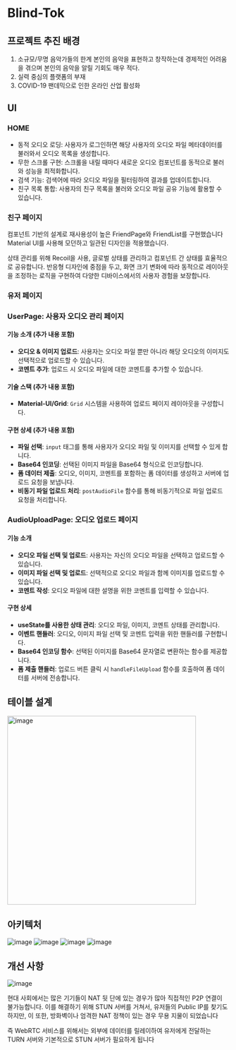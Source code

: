# Blind-Tok

## 프로젝트 추진 배경
1. 소규모/무명  음악가들의 한계
본인의 음악을 표현하고 창작하는데 경제적인 어려움을 겪으며 본인의 음악을 알릴 기회도 매우 적다.
2. 실력 중심의 플랫폼의 부재
3. COVID-19 팬데믹으로 인한 온라인 산업 활성화
## UI
### HOME
- 동적 오디오 로딩: 사용자가 로그인하면 해당 사용자의 오디오 파일 메타데이터를 불러와서 오디오 목록을 생성합니다.
- 무한 스크롤 구현: 스크롤을 내릴 때마다 새로운 오디오 컴포넌트를 동적으로 불러와 성능을 최적화합니다.
- 검색 기능: 검색어에 따라 오디오 파일을 필터링하여 결과를 업데이트합니다.
- 친구 목록 통합: 사용자의 친구 목록을 불러와 오디오 파일 공유 기능에 활용할 수 있습니다.

### 친구 페이지
컴포넌트 기반의 설계로 재사용성이 높은 FriendPage와 FriendList를 구현했습니다
Material UI를 사용해 모던하고 일관된 디자인을 적용했습니다. 

상태 관리를 위해 Recoil을 사용, 글로벌 상태를 관리하고 컴포넌트 간 상태를 효율적으로 공유합니다. 
반응형 디자인에 중점을 두고, 화면 크기 변화에 따라 동적으로 레이아웃을 조정하는 로직을 구현하여 다양한 디바이스에서의 사용자 경험을 보장합니다.

### 유저 페이지
### UserPage: 사용자 오디오 관리 페이지

#### 기능 소개 (추가 내용 포함)
- **오디오 & 이미지 업로드**: 사용자는 오디오 파일 뿐만 아니라 해당 오디오의 이미지도 선택적으로 업로드할 수 있습니다.
- **코멘트 추가**: 업로드 시 오디오 파일에 대한 코멘트를 추가할 수 있습니다.

#### 기술 스택 (추가 내용 포함)
- **Material-UI/Grid**: `Grid` 시스템을 사용하여 업로드 페이지 레이아웃을 구성합니다.

#### 구현 상세 (추가 내용 포함)
- **파일 선택**: `input` 태그를 통해 사용자가 오디오 파일 및 이미지를 선택할 수 있게 합니다.
- **Base64 인코딩**: 선택된 이미지 파일을 Base64 형식으로 인코딩합니다.
- **폼 데이터 제출**: 오디오, 이미지, 코멘트를 포함하는 폼 데이터를 생성하고 서버에 업로드 요청을 보냅니다.
- **비동기 파일 업로드 처리**: `postAudioFile` 함수를 통해 비동기적으로 파일 업로드 요청을 처리합니다.

### AudioUploadPage: 오디오 업로드 페이지

#### 기능 소개
- **오디오 파일 선택 및 업로드**: 사용자는 자신의 오디오 파일을 선택하고 업로드할 수 있습니다.
- **이미지 파일 선택 및 업로드**: 선택적으로 오디오 파일과 함께 이미지를 업로드할 수 있습니다.
- **코멘트 작성**: 오디오 파일에 대한 설명을 위한 코멘트를 입력할 수 있습니다.

#### 구현 상세
- **useState를 사용한 상태 관리**: 오디오 파일, 이미지, 코멘트 상태를 관리합니다.
- **이벤트 핸들러**: 오디오, 이미지 파일 선택 및 코멘트 입력을 위한 핸들러를 구현합니다.
- **Base64 인코딩 함수**: 선택된 이미지를 Base64 문자열로 변환하는 함수를 제공합니다.
- **폼 제출 핸들러**: 업로드 버튼 클릭 시 `handleFileUpload` 함수를 호출하여 폼 데이터를 서버에 전송합니다.


## 테이블 설계
<img width="428" alt="image" src="https://github.com/GoBeromsu/Blind-Tok/assets/37897508/638b3696-50e4-4c66-a04e-504fd4fb641e">

## 아키텍처
![image](https://github.com/GoBeromsu/Blind-Tok/assets/37897508/e87d11f9-d0b5-437c-8264-da267eea2ff6)
![image](https://github.com/GoBeromsu/Blind-Tok/assets/37897508/de72e634-fc89-4d91-9859-163abdb47986)
![image](https://github.com/GoBeromsu/Blind-Tok/assets/37897508/da640673-e0db-496e-8d8e-e108f3a36762)
![image](https://github.com/GoBeromsu/Blind-Tok/assets/37897508/7b3b6319-f448-40af-b3f0-ba66dbc8a92c)

## 개선 사항
![image](https://github.com/GoBeromsu/Blind-Tok/assets/37897508/19c07e13-29dc-423f-9566-40a358e6f203)

현대 사회에서는 많은 기기들이 NAT 뒷 단에 있는 경우가 많아 직접적인 P2P 연결이 불가능합니다.
이를 해결하기 위해 STUN 서버를 거쳐서, 유저들의 Public IP를 찾기도 하지만, 이 또한, 방화벽이나 엄격한 NAT 정책이 있는 경우 무용 지물이 되었습니다

즉 WebRTC 서비스를 위해서는 외부에 데이터를 릴레이하여 유저에게 전달하는 TURN 서버와 기본적으로 STUN 서버가 필요하게 됩니다

